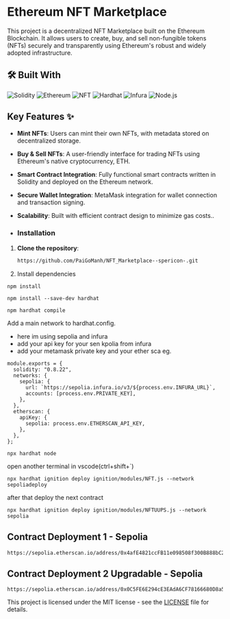 # Ethereum NFT Marketplace 

This project is a decentralized NFT Marketplace built on the Ethereum Blockchain. It allows users to create, buy, and sell non-fungible tokens (NFTs) securely and transparently using Ethereum's robust and widely adopted infrastructure.

## 🛠️ Built With

![Solidity](https://img.shields.io/badge/Solidity-363636?style=flat&logo=solidity&logoColor=white)
![Ethereum](https://img.shields.io/badge/Ethereum-3C3C3D?style=flat&logo=ethereum&logoColor=white)
![NFT](https://img.shields.io/badge/NFT-FF5733?style=flat&logo=ethereum&logoColor=white)
![Hardhat](https://img.shields.io/badge/Hardhat-ff6c37?style=flat&logo=hardhat&logoColor=white)
![Infura](https://img.shields.io/badge/Infura-FF533B?style=flat&logo=infura&logoColor=white)
![Node.js](https://img.shields.io/badge/Node.js-339933?style=flat&logo=node.js&logoColor=white)

## Key Features ✨

- **Mint NFTs**: Users can mint their own NFTs, with metadata stored on decentralized storage.
- **Buy & Sell NFTs**: A user-friendly interface for trading NFTs using Ethereum's native cryptocurrency, ETH. 
- **Smart Contract Integration**: Fully functional smart contracts written in Solidity and deployed on the Ethereum network. 
- **Secure Wallet Integration**: MetaMask integration for wallet connection and transaction signing.
- **Scalability**: Built with efficient contract design to minimize gas costs..

- ### Installation

1. **Clone the repository**:

   ```bash
   https://github.com/PaiGoManh/NFT_Marketplace--spericon-.git
   
2. Install dependencies

```
npm install
```
```
npm install --save-dev hardhat
```
```
npm hardhat compile
```
Add a main network to hardhat.config.
- here im using sepolia and infura 
- add your api key for your sen kpolia from infura
- add your metamask private key and your ether sca
eg.
```
module.exports = {
  solidity: "0.8.22",
  networks: {
    sepolia: {
      url: `https://sepolia.infura.io/v3/${process.env.INFURA_URL}`,
      accounts: [process.env.PRIVATE_KEY],
    },
  },
  etherscan: {
    apiKey: {
      sepolia: process.env.ETHERSCAN_API_KEY,
    },
  },
};
```
```
npx hardhat node
```
open another terminal in vscode(ctrl+shift+`)

```
npx hardhat ignition deploy ignition/modules/NFT.js --network sepoliadeploy 
```

after that deploy the next contract
```
npx hardhat ignition deploy ignition/modules/NFTUUPS.js --network sepolia
```

## Contract Deployment 1 - Sepolia 
```
https://sepolia.etherscan.io/address/0x4afE4821ccFB11e098508f300B888bC236b99F46
```

## Contract Deployment 2 Upgradable - Sepolia 

```
https://sepolia.etherscan.io/address/0x0C5FE6E294cE3EAdA6CF78166680D8a5621F4D87
```

This project is licensed under the MIT license - see the [LICENSE](LICENSE) file for details.

